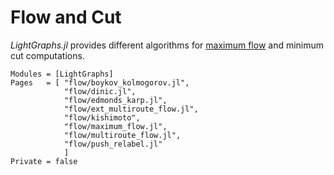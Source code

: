 # Flow and Cut
*LightGraphs.jl* provides different algorithms for [maximum flow](https://en.wikipedia.org/wiki/Maximum_flow_problem)
and minimum cut computations.

```@autodocs
Modules = [LightGraphs]
Pages   = [ "flow/boykov_kolmogorov.jl",
            "flow/dinic.jl",
            "flow/edmonds_karp.jl",
            "flow/ext_multiroute_flow.jl",
            "flow/kishimoto",
            "flow/maximum_flow.jl",
            "flow/multiroute_flow.jl",
            "flow/push_relabel.jl"
            ]
Private = false
```
